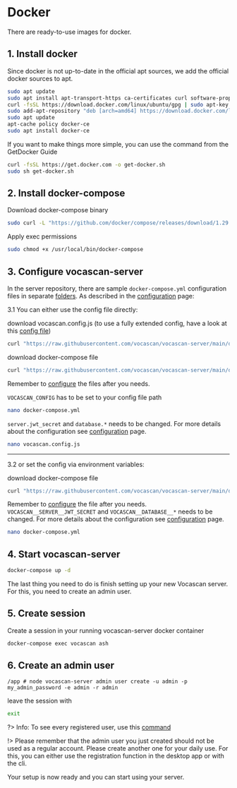 # Docker

There are ready-to-use images for docker.

## 1. Install docker

Since docker is not up-to-date in the official apt sources, we add the official docker sources to apt.

```bash
sudo apt update
sudo apt install apt-transport-https ca-certificates curl software-properties-common
curl -fsSL https://download.docker.com/linux/ubuntu/gpg | sudo apt-key add -
sudo add-apt-repository "deb [arch=amd64] https://download.docker.com/linux/ubuntu focal stable"
sudo apt update
apt-cache policy docker-ce
sudo apt install docker-ce
```

If you want to make things more simple, you can use the command from the GetDocker Guide

```bash
curl -fsSL https://get.docker.com -o get-docker.sh
sudo sh get-docker.sh
```

## 2. Install docker-compose

Download docker-compose binary

```bash
sudo curl -L "https://github.com/docker/compose/releases/download/1.29.1/docker-compose-$(uname -s)-$(uname -m)" -o /usr/local/bin/docker-compose
```

Apply exec permissions

```bash
sudo chmod +x /usr/local/bin/docker-compose
```

## 3. Configure vocascan-server

In the server repository, there are sample `docker-compose.yml` configuration files in separate
[folders](https://github.com/vocascan/vocascan-server/tree/main/docker). As described in the
[configuration](vocascan-server/configuration) page:

3.1 You can either use the config file directly:

download vocascan.config.js (to use a fully extended config, have a look at this
[config file](https://raw.githubusercontent.com/vocascan/vocascan-server/main/vocascan.config.example.js))

```bash
curl "https://raw.githubusercontent.com/vocascan/vocascan-server/main/docker/default/vocascan.config.js" -o vocascan.config.js
```

download docker-compose file

```bash
curl "https://raw.githubusercontent.com/vocascan/vocascan-server/main/docker/default/docker-compose.yml" -o docker-compose.yml
```

Remember to [configure](vocascan-server/configuration) the files after you needs.

`VOCASCAN_CONFIG` has to be set to your config file path

```bash
nano docker-compose.yml
```

`server.jwt_secret` and `database.*` needs to be changed. For more details about the configuration see
[configuration](vocascan-server/configuration) page.

```bash
nano vocascan.config.js
```

---

3.2 or set the config via environment variables:

download docker-compose file

```bash
curl "https://raw.githubusercontent.com/vocascan/vocascan-server/main/docker/use-env/docker-compose.yml" -o docker-compose.yml
```

Remember to [configure](vocascan-server/configuration) the file after you needs. `VOCASCAN__SERVER__JWT_SECRET` and
`VOCASCAN__DATABASE__*` needs to be changed. For more details about the configuration see
[configuration](vocascan-server/configuration) page.

```bash
nano docker-compose.yml
```

## 4. Start vocascan-server

```bash
docker-compose up -d
```

The last thing you need to do is finish setting up your new Vocascan server. For this, you need to create an admin user.

## 5. Create session

Create a session in your running vocascan-server docker container

```bash
docker-compose exec vocascan ash
```

## 6. Create an admin user

```
/app # node vocascan-server admin user create -u admin -p my_admin_password -e admin -r admin
```

leave the session with

```bash
exit
```

?> Info: To see every registered user, use this [command](vocascan-server/cli#list)

!> Please remember that the admin user you just created should not be used as a regular account. Please create another
one for your daily use. For this, you can either use the registration function in the desktop app or with the cli.

Your setup is now ready and you can start using your server.
